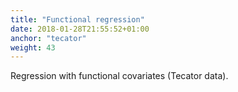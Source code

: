 ```yaml
---
title: "Functional regression"
date: 2018-01-28T21:55:52+01:00
anchor: "tecator"
weight: 43
---
```


Regression with functional covariates (Tecator data).